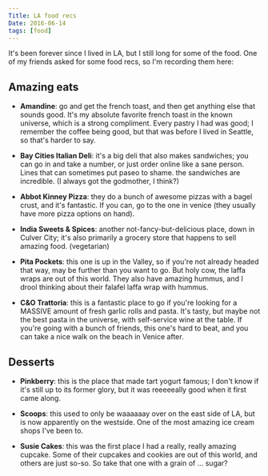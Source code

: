 ```yaml
---
Title: LA food recs
Date: 2016-06-14
tags: [food]
---
```


It's been forever since I lived in LA, but I still long for some of the food.
One of my friends asked for some food recs, so I'm recording them here:

Amazing eats
------------

* **Amandine**: go and get the french toast, and then get anything else that
sounds good. It's my absolute favorite french toast in the known universe,
which is a strong compliment. Every pastry I had was good; I remember the
coffee being good, but that was before I lived in Seattle, so that's harder to
say.

* **Bay Cities Italian Deli**: it's a big deli that also makes sandwiches; you
can go in and take a number, or just order online like a sane person. Lines
that can sometimes put paseo to shame. the sandwiches are incredible. (I
always got the godmother, I think?)

* **Abbot Kinney Pizza**: they do a bunch of awesome pizzas with a bagel crust,
and it's fantastic. If you can, go to the one in venice (they usually have
more pizza options on hand).

* **India Sweets & Spices**: another not-fancy-but-delicious place, down in
Culver City; it's also primarily a grocery store that happens to sell amazing
food. (vegetarian)

* **Pita Pockets**: this one is up in the Valley, so if you're not already
headed that way, may be further than you want to go. But holy cow, the laffa
wraps are out of this world. They also have amazing hummus, and I drool
thinking about their falafel laffa wrap with hummus.

* **C&O Trattoria**: this is a fantastic place to go if you're looking for a
MASSIVE amount of fresh garlic rolls and pasta. It's tasty, but maybe not the
best pasta in the universe, with self-service wine at the table. If you're
going with a bunch of friends, this one's hard to beat, and you can take a
nice walk on the beach in Venice after.

Desserts
--------

* **Pinkberry**: this is the place that made tart yogurt famous; I don't know
if it's still up to its former glory, but it was reeeeeally good when it first
came along.

* **Scoops**: this used to only be waaaaaay over on the east side of LA, but
is now apparently on the westside. One of the most amazing ice cream shops
I've been to.

* **Susie Cakes**: this was the first place I had a really, really amazing
cupcake. Some of their cupcakes and cookies are out of this world, and others
are just so-so. So take that one with a grain of ... sugar?
